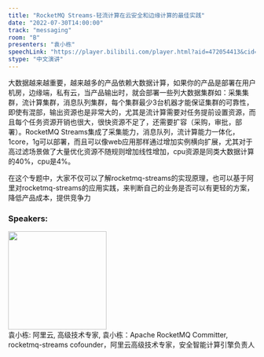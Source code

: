 ```yaml
---
title: "RocketMQ Streams-轻流计算在云安全和边缘计算的最佳实践"
date: "2022-07-30T14:00:00"
track: "messaging"
room: "B"
presenters: "袁小栋"
speechLink: "https://player.bilibili.com/player.html?aid=472054413&cid=806352398&page=1"
stype: "中文演讲"
---
```

大数据越来越重要，越来越多的产品依赖大数据计算，如果你的产品是部署在用户机房，边缘端，私有云，当产品输出时，就会部署一些列大数据集群如：采集集群，流计算集群，消息队列集群，每个集群最少3台机器才能保证集群的可靠性，即使有混部，输出资源也是非常大的，尤其是流计算需要对任务提前设置资源，而且每个任务资源开销也很大，很快资源不足了，还需要扩容（采购，审批，部署）。RocketMQ Streams集成了采集能力，消息队列，流计算能力一体化，1core，1g可以部署，而且可以像web应用那样通过增加实例横向扩展，尤其对于高过滤场景做了大量优化资源不随规则增加线性增加，cpu资源是同类大数据计算的40%，cpu是4%。

在这个专题中，大家不仅可以了解rocketmq-streams的实现原理，也可以基于阿里对rocketmq-streams的应用实践，来判断自己的业务是否可以有更轻的方案，降低产品成本，提供竞争力
 ### Speakers: 
 <img src="images/speaker/1049.png" width="200" /><br>袁小栋: 阿里云, 高级技术专家, 袁小栋：Apache RocketMQ Committer, rocketmq-streams cofounder，阿里云高级技术专家，安全智能计算引擎负责人

 